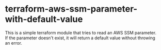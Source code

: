 # terraform-aws-ssm-parameter-with-default-value
This is a simple terraform module that tries to read an AWS SSM parameter. If the parameter doesn't exist, it will return a default value without throwing an error.

